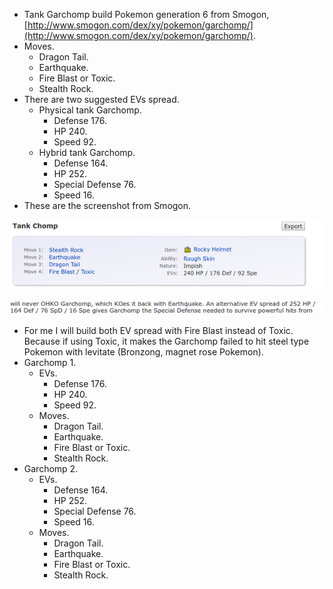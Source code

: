 * Tank Garchomp build Pokemon generation 6 from Smogon, [http://www.smogon.com/dex/xy/pokemon/garchomp/](http://www.smogon.com/dex/xy/pokemon/garchomp/).
* Moves.
    * Dragon Tail.
    * Earthquake.
    * Fire Blast or Toxic.
    * Stealth Rock.
* There are two suggested EVs spread.
    * Physical tank Garchomp.
        * Defense 176.
        * HP 240.
        * Speed 92.
    * Hybrid tank Garchomp.
        * Defense 164.
        * HP 252.
        * Special Defense 76.
        * Speed 16.
* These are the screenshot from Smogon.

![./20161103-1011-gmt+2-generation-6-garchomp-tank-build-1-1.png](./20161103-1011-gmt+2-generation-6-garchomp-tank-build-1-1.png)

![./20161103-1011-gmt+2-generation-6-garchomp-tank-build-1-2.png](./20161103-1011-gmt+2-generation-6-garchomp-tank-build-1-2.png)

* For me I will build both EV spread with Fire Blast instead of Toxic. Because if using Toxic, it makes the Garchomp failed to hit steel type Pokemon with levitate (Bronzong, magnet rose Pokemon).
* Garchomp 1.
    * EVs.
        * Defense 176.
        * HP 240.
        * Speed 92.
    * Moves.
        * Dragon Tail.
        * Earthquake.
        * Fire Blast or Toxic.
        * Stealth Rock.
* Garchomp 2.
    * EVs.
        * Defense 164.
        * HP 252.
        * Special Defense 76.
        * Speed 16.
    * Moves.
        * Dragon Tail.
        * Earthquake.
        * Fire Blast or Toxic.
        * Stealth Rock.